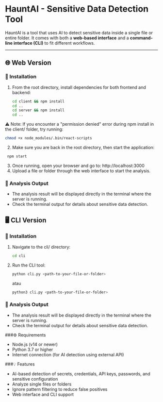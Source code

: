 # HauntAI - Sensitive Data Detection Tool

HauntAI is a tool that uses AI to detect sensitive data inside a single file or entire folder. It comes with both a **web-based interface** and a **command-line interface (CLI)** to fit different workflows.

---

## 🌐 Web Version

### 🔧 Installation

1. From the root directory, install dependencies for both frontend and backend:
   ```bash
   cd client && npm install
   cd ..
   cd server && npm install
   cd ..

⚠️ Note: If you encounter a "permission denied" error during npm install in the client/ folder, try running:
   ```bash
   chmod +x node_modules/.bin/react-scripts
   ```

2. Make sure you are back in the root directory, then start the application:
  ```bash
   npm start
  ```
3. Once running, open your browser and go to:
   http://localhost:3000
4. Upload a file or folder through the web interface to start the analysis.

### 📂 Analysis Output
- The analysis result will be displayed directly in the terminal where the server is running.
- Check the terminal output for details about sensitive data detection.


## 🖥️ CLI Version

### 🔧 Installation
1. Navigate to the cli/ directory:
   ```bash
   cd cli
2. Run the CLI tool:
   ```bash
   python cli.py <path-to-your-file-or-folder>
   ```
   atau
   ```bash
   python3 cli.py <path-to-your-file-or-folder>
   ```

### 📂 Analysis Output
- The analysis result will be displayed directly in the terminal where the server is running.
- Check the terminal output for details about sensitive data detection.


###⚙️ Requirements
- Node.js (v14 or newer)
- Python 3.7 or higher
- Internet connection (for AI detection using external API)

###💡 Features
- AI-based detection of secrets, credentials, API keys, passwords, and sensitive configuration
- Analyze single files or folders
- Ignore pattern filtering to reduce false positives
- Web interface and CLI support
